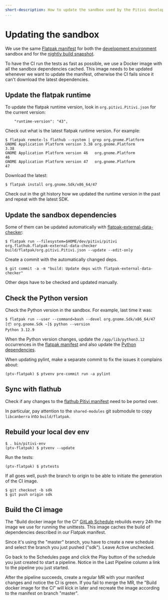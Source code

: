 ```yaml
---
short-description: How to update the sandbox used by the Pitivi development environment
...
```


# Updating the sandbox

We use the same [Flatpak
manifest](https://gitlab.gnome.org/GNOME/pitivi/blob/master/build/flatpak/org.pitivi.Pitivi.json)
for both the [development environment](HACKING.md) sandbox and for the [nightly
build snapshot](Install_with_flatpak.md).

To have the CI run the tests as fast as possible, we use a Docker image with
all the sandbox dependencies cached. This image needs to be updated whenever
we want to update the manifest, otherwise the CI fails since it can't download
the latest dependencies.

## Update the flatpak runtime

To update the flatpak runtime version, look in `org.pitivi.Pitivi.json` for the
current version:

```
    "runtime-version": "43",
```

Check out what is the latest flatpak runtime version. For example:

```
$ flatpak remote-ls flathub --system | grep org.gnome.Platform
GNOME Application Platform version 3.38 org.gnome.Platform              3.38
GNOME Application Platform version 46   org.gnome.Platform              46
GNOME Application Platform version 47   org.gnome.Platform              47
```

Download the latest:

```
$ flatpak install org.gnome.Sdk/x86_64/47
```

Check out in the git history how we updated the runtime version in the past and
repeat with the latest SDK.


## Update the sandbox dependencies

Some of them can be updated automatically with
[flatpak-external-data-checker](https://github.com/flathub/flatpak-external-data-checker):

```
$ flatpak run --filesystem=$HOME/dev/pitivi/pitivi org.flathub.flatpak-external-data-checker build/flatpak/org.pitivi.Pitivi.json --update --edit-only
```

Create a commit with the automatically changed deps.

```
$ git commit -a -m "build: Update deps with flatpak-external-data-checker"
```

Other deps have to be checked and updated manually.

## Check the Python version

Check the Python version in the sandbox. For example, last time it was:

```
$ flatpak run --user --command=bash --devel org.gnome.Sdk/x86_64/47
[📦 org.gnome.Sdk ~]$ python --version
Python 3.12.9
```

When the Python version changes, update the `/app/lib/python3.12` occurrences
in the [flatpak
manifest](https://gitlab.gnome.org/GNOME/pitivi/blob/master/build/flatpak/org.pitivi.Pitivi.json)
and also update the [Python dependencies](Updating_Python_dependencies.md).

When updating pylint, make a separate commit to fix the issues it complains
about:

```
(ptv-flatpak) $ ptvenv pre-commit run -a pylint
```

## Sync with flathub

Check if any changes to the [flathub Pitivi
manifest](https://github.com/flathub/org.pitivi.Pitivi) need to be ported over.

In particular, pay attention to the `shared-modules` git submodule to copy
`libcanberra` into `build/flatpak`.

## Rebuild your local dev env

```
$ . bin/pitivi-env
(ptv-flatpak) $ ptvenv --update
```

Run the tests:

```
(ptv-flatpak) $ ptvtests
```

If all goes well, push the branch to origin to be able to initiate the
generation of the CI image.

```
$ git checkout -b sdk
$ git push origin sdk
```


## Build the CI image

The "Build docker image for the CI" [GitLab
Schedule](https://gitlab.gnome.org/GNOME/pitivi/-/pipeline_schedules) rebuilds
every 24h the image we use for running the unittests. This image caches
the build of dependencies described in our Flatpak manifest.

Since it's using the "master" branch, you have to create a new schedule and
select the branch you just pushed ("sdk"). Leave Active unchecked.

Go back to the Schedules page and click the Play button of the schedule you just
created to start a pipeline. Notice in the Last Pipeline column a link to the
pipeline you just started.

After the pipeline succeeds, create a regular MR with your manifest changes and
notice the CI is green. If you fail to merge the MR, the "Build docker image for
the CI" will kick in later and recreate the image according to the manifest on
branch "master".
